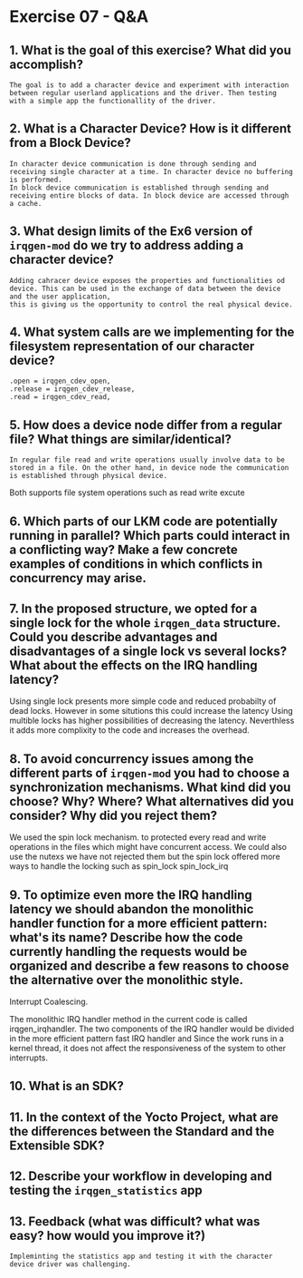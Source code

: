# Exercise 07 - Q&A

## 1. What is the goal of this exercise? What did you accomplish?

	The goal is to add a character device and experiment with interaction between regular userland applications and the driver. Then testing with a simple app the functionallity of the driver.

## 2. What is a Character Device? How is it different from a Block Device?

	In character device communication is done through sending and receiving single character at a time. In character device no buffering is performed. 
	In block device communication is established through sending and receiving entire blocks of data. In block device are accessed through a cache. 

## 3. What design limits of the Ex6 version of `irqgen-mod` do we try to address adding a character device?

	Adding cahracer device exposes the properties and functionalities od device. This can be used in the exchange of data between the device and the user application, 
	this is giving us the opportunity to control the real physical device. 

## 4. What system calls are we implementing for the filesystem representation of our character device?

    .open = irqgen_cdev_open,
    .release = irqgen_cdev_release,
    .read = irqgen_cdev_read,

## 5. How does a device node differ from a regular file? What things are similar/identical?

	In regular file read and write operations usually involve data to be stored in a file. On the other hand, in device node the communication is established through physical device.
Both supports file system operations such as read write excute

## 6. Which parts of our LKM code are potentially running in parallel? Which parts could interact in a conflicting way? Make a few concrete examples of conditions in which conflicts in concurrency may arise.

## 7. In the proposed structure, we opted for a single lock for the whole `irqgen_data` structure. Could you describe advantages and disadvantages of a single lock vs several locks? What about the effects on the IRQ handling latency?

Using single lock presents more simple code and reduced probabilty of dead locks. However in some situtions this could increase the latency
Using multible locks has higher possibilities of decreasing the latency. Neverthless it adds more complixity to the code and increases the overhead.

## 8. To avoid concurrency issues among the different parts of `irqgen-mod` you had to choose a synchronization mechanisms. What kind did you choose? Why? Where? What alternatives did you consider? Why did you reject them?

We used the spin lock mechanism. to protected every read and write operations in the files which might have concurrent access. 
We could also use the nutexs we have not rejected them but the spin lock offered more ways to handle the locking such as 
spin_lock
spin_lock_irq

## 9. To optimize even more the IRQ handling latency we should abandon the monolithic handler function for a more efficient pattern: what's its name? Describe how the code currently handling the requests would be organized and describe a few reasons to choose the alternative over the monolithic style.

Interrupt Coalescing.

The monolithic IRQ handler method in the current code is called irqgen_irqhandler. The two components of the IRQ handler would be divided in the more efficient pattern fast IRQ handler and Since the work runs in a kernel thread, it does not affect the responsiveness of the system to other interrupts.

## 10. What is an SDK?

## 11. In the context of the Yocto Project, what are the differences between the Standard and the Extensible SDK?

## 12. Describe your workflow in developing and testing the `irqgen_statistics` app

## 13. Feedback (what was difficult? what was easy? how would you improve it?)
	Impleminting the statistics app and testing it with the character device driver was challenging.
